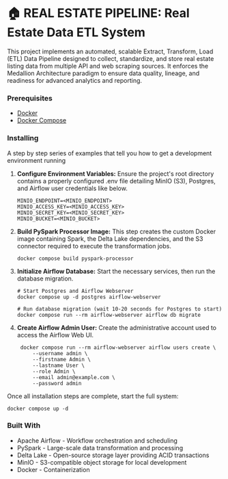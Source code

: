 # 🏠 REAL ESTATE PIPELINE: Real Estate Data ETL System

This project implements an automated, scalable Extract, Transform, Load (ETL) Data Pipeline designed to collect, standardize, and store real estate listing data from multiple API and web scraping sources. It enforces the Medallion Architecture paradigm to ensure data quality, lineage, and readiness for advanced analytics and reporting.

### Prerequisites
- [Docker](https://www.docker.com/get-started/)
- [Docker Compose](https://docs.docker.com/compose/install/)

### Installing

A step by step series of examples that tell you how to get a development
environment running

1. **Configure Environment Variables:**
   Ensure the project's root directory contains a properly configured .env file detailing MinIO (S3), Postgres, and Airflow user credentials like below.

    ```shell
    MINIO_ENDPOINT=<MINIO_ENDPOINT>
    MINIO_ACCESS_KEY=<MINIO_ACCESS_KEY>
    MINIO_SECRET_KEY=<MINIO_SECRET_KEY>
    MINIO_BUCKET=<MINIO_BUCKET>
    ```

2. **Build PySpark Processor Image:**
   This step creates the custom Docker image containing Spark, the Delta Lake dependencies, and the S3 connector required to execute the transformation jobs.

   ```shell
   docker compose build pyspark-processor
   ```

3. **Initialize Airflow Database:**
   Start the necessary services, then run the database migration.

    ```shell
    # Start Postgres and Airflow Webserver
    docker compose up -d postgres airflow-webserver

    # Run database migration (wait 10-20 seconds for Postgres to start)
    docker compose run --rm airflow-webserver airflow db migrate
    ```

4. **Create Airflow Admin User:**
   Create the administrative account used to access the Airflow Web UI.

   ```shell
    docker compose run --rm airflow-webserver airflow users create \
        --username admin \
        --firstname Admin \
        --lastname User \
        --role Admin \
        --email admin@example.com \
        --password admin
   ```

Once all installation steps are complete, start the full system:

```shell
docker compose up -d
```

### Built With

- Apache Airflow - Workflow orchestration and scheduling
- PySpark - Large-scale data transformation and processing
- Delta Lake - Open-source storage layer providing ACID transactions
- MinIO - S3-compatible object storage for local development
- Docker - Containerization
